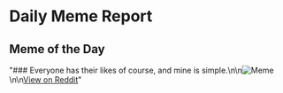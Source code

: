 # Daily Meme Report

## Meme of the Day
"### Everyone has their likes of course, and mine is simple.\n\n![Meme](https://i.redd.it/a5l2hc48xgue1.png)\n\n[View on Reddit](https://redd.it/1jxraq2)"
